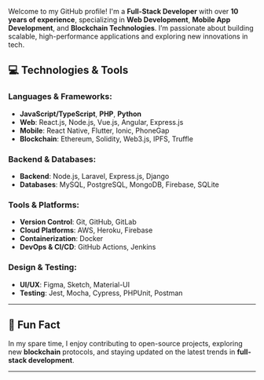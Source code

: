 Welcome to my GitHub profile! I'm a **Full-Stack Developer** with over **10 years of experience**, specializing in **Web Development**, **Mobile App Development**, and **Blockchain Technologies**. I’m passionate about building scalable, high-performance applications and exploring new innovations in tech.

## 💻 Technologies & Tools

### **Languages & Frameworks:**
- **JavaScript/TypeScript**, **PHP**, **Python**
- **Web**: React.js, Node.js, Vue.js, Angular, Express.js
- **Mobile**: React Native, Flutter, Ionic, PhoneGap
- **Blockchain**: Ethereum, Solidity, Web3.js, IPFS, Truffle

### **Backend & Databases:**
- **Backend**: Node.js, Laravel, Express.js, Django
- **Databases**: MySQL, PostgreSQL, MongoDB, Firebase, SQLite

### **Tools & Platforms:**
- **Version Control**: Git, GitHub, GitLab
- **Cloud Platforms**: AWS, Heroku, Firebase
- **Containerization**: Docker
- **DevOps & CI/CD**: GitHub Actions, Jenkins

### **Design & Testing:**
- **UI/UX**: Figma, Sketch, Material-UI
- **Testing**: Jest, Mocha, Cypress, PHPUnit, Postman

---

## 💬 Fun Fact

In my spare time, I enjoy contributing to open-source projects, exploring new **blockchain** protocols, and staying updated on the latest trends in **full-stack development**.

---
